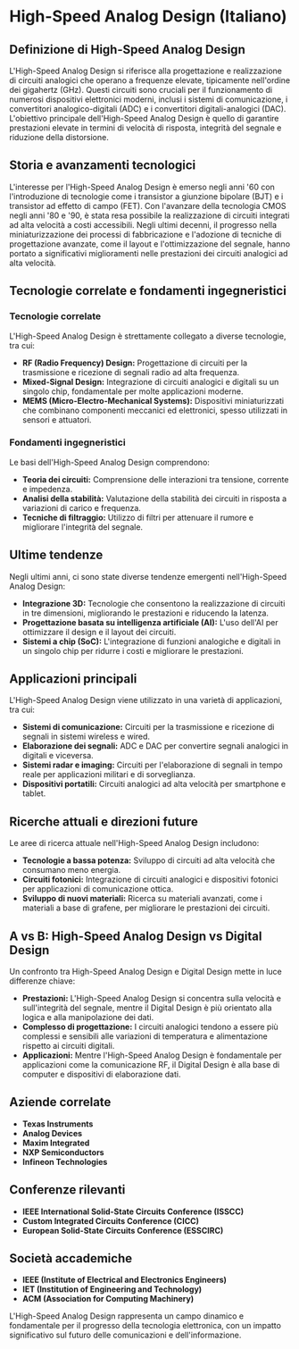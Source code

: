 # High-Speed Analog Design (Italiano)

## Definizione di High-Speed Analog Design

L'High-Speed Analog Design si riferisce alla progettazione e realizzazione di circuiti analogici che operano a frequenze elevate, tipicamente nell'ordine dei gigahertz (GHz). Questi circuiti sono cruciali per il funzionamento di numerosi dispositivi elettronici moderni, inclusi i sistemi di comunicazione, i convertitori analogico-digitali (ADC) e i convertitori digitali-analogici (DAC). L'obiettivo principale dell'High-Speed Analog Design è quello di garantire prestazioni elevate in termini di velocità di risposta, integrità del segnale e riduzione della distorsione.

## Storia e avanzamenti tecnologici

L'interesse per l'High-Speed Analog Design è emerso negli anni '60 con l'introduzione di tecnologie come i transistor a giunzione bipolare (BJT) e i transistor ad effetto di campo (FET). Con l'avanzare della tecnologia CMOS negli anni '80 e '90, è stata resa possibile la realizzazione di circuiti integrati ad alta velocità a costi accessibili. Negli ultimi decenni, il progresso nella miniaturizzazione dei processi di fabbricazione e l'adozione di tecniche di progettazione avanzate, come il layout e l'ottimizzazione del segnale, hanno portato a significativi miglioramenti nelle prestazioni dei circuiti analogici ad alta velocità.

## Tecnologie correlate e fondamenti ingegneristici

### Tecnologie correlate

L'High-Speed Analog Design è strettamente collegato a diverse tecnologie, tra cui:

- **RF (Radio Frequency) Design:** Progettazione di circuiti per la trasmissione e ricezione di segnali radio ad alta frequenza.
- **Mixed-Signal Design:** Integrazione di circuiti analogici e digitali su un singolo chip, fondamentale per molte applicazioni moderne.
- **MEMS (Micro-Electro-Mechanical Systems):** Dispositivi miniaturizzati che combinano componenti meccanici ed elettronici, spesso utilizzati in sensori e attuatori.

### Fondamenti ingegneristici

Le basi dell'High-Speed Analog Design comprendono:

- **Teoria dei circuiti:** Comprensione delle interazioni tra tensione, corrente e impedenza.
- **Analisi della stabilità:** Valutazione della stabilità dei circuiti in risposta a variazioni di carico e frequenza.
- **Tecniche di filtraggio:** Utilizzo di filtri per attenuare il rumore e migliorare l'integrità del segnale.

## Ultime tendenze

Negli ultimi anni, ci sono state diverse tendenze emergenti nell'High-Speed Analog Design:

- **Integrazione 3D:** Tecnologie che consentono la realizzazione di circuiti in tre dimensioni, migliorando le prestazioni e riducendo la latenza.
- **Progettazione basata su intelligenza artificiale (AI):** L'uso dell'AI per ottimizzare il design e il layout dei circuiti.
- **Sistemi a chip (SoC):** L'integrazione di funzioni analogiche e digitali in un singolo chip per ridurre i costi e migliorare le prestazioni.

## Applicazioni principali

L'High-Speed Analog Design viene utilizzato in una varietà di applicazioni, tra cui:

- **Sistemi di comunicazione:** Circuiti per la trasmissione e ricezione di segnali in sistemi wireless e wired.
- **Elaborazione dei segnali:** ADC e DAC per convertire segnali analogici in digitali e viceversa.
- **Sistemi radar e imaging:** Circuiti per l'elaborazione di segnali in tempo reale per applicazioni militari e di sorveglianza.
- **Dispositivi portatili:** Circuiti analogici ad alta velocità per smartphone e tablet.

## Ricerche attuali e direzioni future

Le aree di ricerca attuale nell'High-Speed Analog Design includono:

- **Tecnologie a bassa potenza:** Sviluppo di circuiti ad alta velocità che consumano meno energia.
- **Circuiti fotonici:** Integrazione di circuiti analogici e dispositivi fotonici per applicazioni di comunicazione ottica.
- **Sviluppo di nuovi materiali:** Ricerca su materiali avanzati, come i materiali a base di grafene, per migliorare le prestazioni dei circuiti.

## A vs B: High-Speed Analog Design vs Digital Design

Un confronto tra High-Speed Analog Design e Digital Design mette in luce differenze chiave:

- **Prestazioni:** L'High-Speed Analog Design si concentra sulla velocità e sull'integrità del segnale, mentre il Digital Design è più orientato alla logica e alla manipolazione dei dati.
- **Complesso di progettazione:** I circuiti analogici tendono a essere più complessi e sensibili alle variazioni di temperatura e alimentazione rispetto ai circuiti digitali.
- **Applicazioni:** Mentre l'High-Speed Analog Design è fondamentale per applicazioni come la comunicazione RF, il Digital Design è alla base di computer e dispositivi di elaborazione dati.

## Aziende correlate

- **Texas Instruments**
- **Analog Devices**
- **Maxim Integrated**
- **NXP Semiconductors**
- **Infineon Technologies**

## Conferenze rilevanti

- **IEEE International Solid-State Circuits Conference (ISSCC)**
- **Custom Integrated Circuits Conference (CICC)**
- **European Solid-State Circuits Conference (ESSCIRC)**

## Società accademiche

- **IEEE (Institute of Electrical and Electronics Engineers)**
- **IET (Institution of Engineering and Technology)**
- **ACM (Association for Computing Machinery)**

L'High-Speed Analog Design rappresenta un campo dinamico e fondamentale per il progresso della tecnologia elettronica, con un impatto significativo sul futuro delle comunicazioni e dell'informazione.